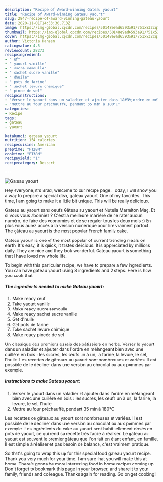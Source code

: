 ```yaml
---
description: "Recipe of Award-winning Gateau yaourt"
title: "Recipe of Award-winning Gateau yaourt"
slug: 2847-recipe-of-award-winning-gateau-yaourt
date: 2020-11-01T14:53:30.713Z
image: https://img-global.cpcdn.com/recipes/50148e9ad6593a91/751x532cq70/gateau-yaourt-photo-principale-de-la-recette.jpg
thumbnail: https://img-global.cpcdn.com/recipes/50148e9ad6593a91/751x532cq70/gateau-yaourt-photo-principale-de-la-recette.jpg
cover: https://img-global.cpcdn.com/recipes/50148e9ad6593a91/751x532cq70/gateau-yaourt-photo-principale-de-la-recette.jpg
author: Victoria Hansen
ratingvalue: 4.5
reviewcount: 28273
recipeingredient:
- " uf"
- " yaourt vanille"
- " sucre semoulle"
- " sachet sucre vanille"
- " dhuile"
- " pots de farine"
- " sachet levure chimique"
- " pince de sel"
recipeinstructions:
- "Verser le yaourt dans un saladier et ajouter dans l&#39;ordre en mélangeant bien avec une cuillère en bois : les sucres, les œufs un à un, la farine, la levure, le sel, l&#39;huile"
- "Mettre au four préchauffé, pendant 35 min à 180°C"
categories:
- Recipe
tags:
- gateau
- yaourt

katakunci: gateau yaourt 
nutrition: 154 calories
recipecuisine: American
preptime: "PT28M"
cooktime: "PT38M"
recipeyield: "1"
recipecategory: Dessert

---
```



![Gateau yaourt](https://img-global.cpcdn.com/recipes/50148e9ad6593a91/751x532cq70/gateau-yaourt-photo-principale-de-la-recette.jpg)

Hey everyone, it's Brad, welcome to our recipe page. Today, I will show you a way to prepare a special dish, gateau yaourt. One of my favorites. This time, I am going to make it a little bit unique. This will be really delicious.

Gateau au yaourt sans oeufs Gâteau au yaourt et Nutella Marmiton Mag. Et si vous vous abonniez ? C&#39;est la meilleure manière de ne rater aucun numéro, de faire des économies et de se régaler tous les deux mois :) En plus vous aurez accès à la version numérique pour lire vraiment partout. The gâteau au yaourt is the most popular French family cake.

Gateau yaourt is one of the most popular of current trending meals on earth. It's easy, it is quick, it tastes delicious. It is appreciated by millions daily. They are nice and they look wonderful. Gateau yaourt is something that I have loved my whole life.


To begin with this particular recipe, we have to prepare a few ingredients. You can have gateau yaourt using 8 ingredients and 2 steps. Here is how you cook that.

<!--inarticleads1-->

##### The ingredients needed to make Gateau yaourt:

1. Make ready  œuf
1. Take  yaourt vanille
1. Make ready  sucre semoulle
1. Make ready  sachet sucre vanille
1. Get  d&#39;huile
1. Get  pots de farine
1. Take  sachet levure chimique
1. Make ready  pincée de sel


Un classique des premiers essais des pâtissiers en herbe. Verser le yaourt dans un saladier et ajouter dans l&#39;ordre en mélangeant bien avec une cuillère en bois : les sucres, les œufs un à un, la farine, la levure, le sel, l&#39;huile. Les recettes de gâteaux au yaourt sont nombreuses et variées. Il est possible de le décliner dans une version au chocolat ou aux pommes par exemple. 

<!--inarticleads2-->

##### Instructions to make Gateau yaourt:

1. Verser le yaourt dans un saladier et ajouter dans l&#39;ordre en mélangeant bien avec une cuillère en bois : les sucres, les œufs un à un, la farine, la levure, le sel, l&#39;huile
1. Mettre au four préchauffé, pendant 35 min à 180°C


Les recettes de gâteaux au yaourt sont nombreuses et variées. Il est possible de le décliner dans une version au chocolat ou aux pommes par exemple. Les ingrédients du cake au yaourt sont habituellement dosés en pots de yaourt, ce qui rend sa recette très facile à réaliser. Le gâteau au yaourt est souvent le premier gâteau que l&#39;on fait en étant enfant, en famille. Il est simple à réaliser et pas besoin de balance, c&#39;est vraiment pratique. 

So that's going to wrap this up for this special food gateau yaourt recipe. Thank you very much for your time. I am sure that you will make this at home. There's gonna be more interesting food in home recipes coming up. Don't forget to bookmark this page in your browser, and share it to your family, friends and colleague. Thanks again for reading. Go on get cooking!

